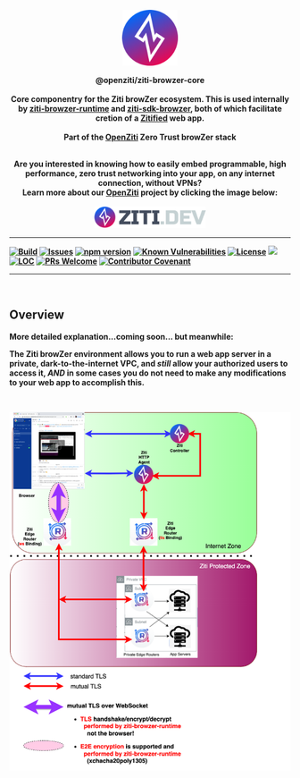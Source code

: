 <p align="center" width="100%">
<a href="https://ziti.dev"><img src="ziti.png" width="100"></a>
</p>

<p align="center">
    <b>
    <a>@openziti/ziti-browzer-core</a>
    <br>
    <br>
    <b>Core componentry for the Ziti browZer ecosystem.  This is used internally by <a href="https://github.com/openziti/ziti-browzer-runtime">ziti-browzer-runtime</a> and <a href="https://github.com/openziti/ziti-sdk-browzer">ziti-sdk-browzer</a>, both of which facilitate cretion of a <a href="https://ziti.dev/blog/zitification">Zitified</a> web app.</b>
    <br>
    <br>
    <b>Part of the <a href="https://ziti.devdev/about">OpenZiti</a> Zero Trust browZer stack</b>
</p>

<p align="center">
    <br>
    <b>Are you interested in knowing how to easily embed programmable, high performance, zero trust networking into your app, on any internet connection, without VPNs?
    <br>
    Learn more about our <a href="https://ziti.devdev/about">OpenZiti</a> project by clicking the image below:</b>
    <br>
    <br>
    <a href="https://ziti.dev"><img src="ziti-dev-logo.png" width="200"></a>
</p>

---
[![Build](https://github.com/openziti/ziti-browzer-core/workflows/Build/badge.svg?branch=main)]()
[![Issues](https://img.shields.io/github/issues-raw/openziti/ziti-browzer-core)]()
[![npm version](https://badge.fury.io/js/@openziti%2Fziti-browzer-core.svg)](https://badge.fury.io/js/@openziti%2Fziti-browzer-core)
[![Known Vulnerabilities](https://snyk-widget.herokuapp.com/badge/npm/%40openziti%2Fziti-browzer-core/badge.svg)](https://snyk-widget.herokuapp.com/badge/npm/%40openziti%2Fziti-browzer-core/badge.svg)
[![License](https://img.shields.io/badge/License-Apache%202.0-blue.svg)](https://opensource.org/licenses/Apache-2.0)
[![](https://data.jsdelivr.com/v1/package/npm/@openziti/ziti-browzer-core/badge?style=rounded)](https://www.jsdelivr.com/package/npm/@openziti/ziti-browzer-core)
[![LOC](https://img.shields.io/tokei/lines/github/openziti/ziti-browzer-core)]()
[![PRs Welcome](https://img.shields.io/badge/PRs-welcome-brightgreen.svg?style=rounded)](CONTRIBUTING.md)
[![Contributor Covenant](https://img.shields.io/badge/Contributor%20Covenant-v2.0%20adopted-ff69b4.svg)](CODE_OF_CONDUCT.md)

---


<br>

## Overview

More detailed explanation...coming soon... but meanwhile:  

The Ziti browZer environment allows
you to run a web app server in a private, dark-to-the-internet VPC, and _still_ allow your authorized
users to access it, _AND_ in some cases you do not need to make any modifications to your web app to accomplish this.

<br>
<p align="center" width="100%">
<a href="https://ziti.dev"><img src="browZer-diagram.png" width="600"></a>
</p>



